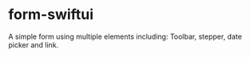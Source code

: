 # form-swiftui
A simple form using multiple elements including: Toolbar, stepper, date picker and link.
